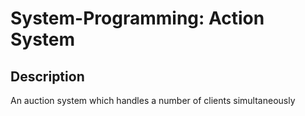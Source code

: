 # System-Programming: Action System
## Description
An auction system which handles a number of clients simultaneously

